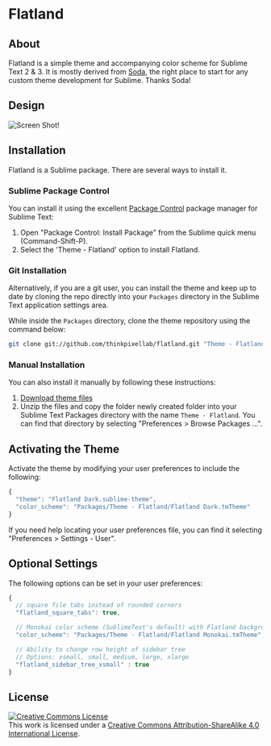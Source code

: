 # Flatland

## About

Flatland is a simple theme and accompanying color scheme for Sublime Text 2 & 3. It is mostly derived from  [Soda](https://github.com/buymeasoda/soda-theme), the right place to start for any custom theme development for Sublime. Thanks Soda!

## Design

![Screen Shot!](https://github.com/grayghostvisuals/flatland/blob/ui-update/screenshots.png)


## Installation
Flatland is a Sublime package. There are several ways to install it.

### Sublime Package Control
You can install it using the excellent [Package Control][] package manager for Sublime Text:

1. Open "Package Control: Install Package" from the Sublime quick menu (Command-Shift-P).
2. Select the 'Theme - Flatland' option to install Flatland.

[Package Control]: http://wbond.net/sublime_packages/package_control

### Git Installation
Alternatively, if you are a git user, you can install the theme and keep up to date by cloning the repo directly into your `Packages` directory in the Sublime Text application settings area.

While inside the `Packages` directory, clone the theme repository using the command below:

```bash
git clone git://github.com/thinkpixellab/flatland.git "Theme - Flatland"
```

### Manual Installation
You can also install it manually by following these instructions:

1. [Download theme files](https://github.com/thinkpixellab/flatland/archive/master.zip)
2. Unzip the files and copy the folder newly created folder into your Sublime Text Packages directory with the name `Theme - Flatland`. You can find that directory by selecting "Preferences > Browse Packages ...".


## Activating the Theme
Activate the theme by modifying your user preferences to include the following:

```javascript
{
  "theme": "Flatland Dark.sublime-theme",
  "color_scheme": "Packages/Theme - Flatland/Flatland Dark.tmTheme"
}
```

If you need help locating your user preferences file, you can find it selecting "Preferences > Settings - User".

## Optional Settings
The following options can be set in your user preferences:

```javascript
{
  // square file tabs instead of rounded corners
  "flatland_square_tabs": true,

  // Monokai color scheme (SublimeText's default) with Flatland background color
  "color_scheme": "Packages/Theme - Flatland/Flatland Monokai.tmTheme",

  // Ability to change row height of sidebar tree
  // Options: xsmall, small, medium, large, xlarge
  "flatland_sidebar_tree_xsmall" : true
}
```

## License
<a rel="license" href="http://creativecommons.org/licenses/by-sa/4.0/"><img alt="Creative Commons License" style="border-width:0" src="https://i.creativecommons.org/l/by-sa/4.0/88x31.png" /></a><br />This work is licensed under a <a rel="license" href="http://creativecommons.org/licenses/by-sa/4.0/">Creative Commons Attribution-ShareAlike 4.0 International License</a>.
